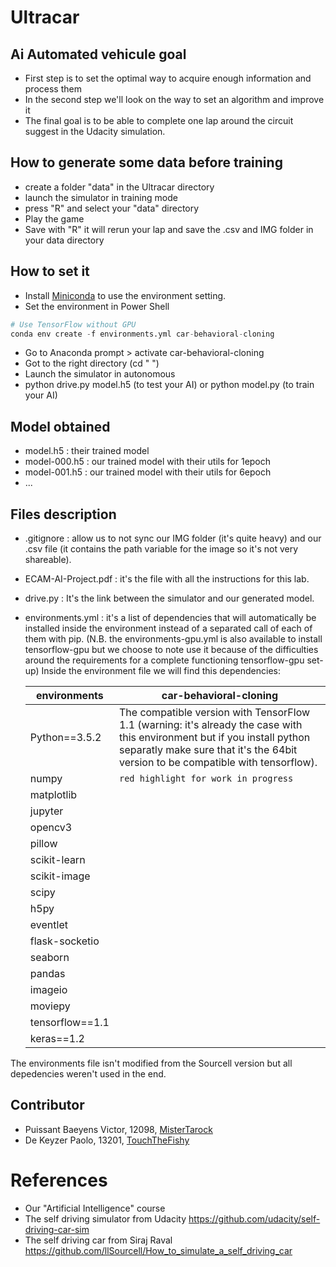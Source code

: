 # Ultracar
## Ai Automated vehicule goal

* First step is to set the optimal way to acquire enough information and process them
* In the second step we'll look on the way to set an algorithm and improve it
* The final goal is to be able to complete one lap around the circuit suggest in the Udacity simulation.

## How to generate some data before training
* create a folder "data" in the Ultracar directory
* launch the simulator in training mode
* press "R" and select your "data" directory
* Play the game
* Save with "R" it will rerun your lap and save the .csv and IMG folder in your data directory


## How to set it
* Install [Miniconda](https://conda.io/miniconda.html) to use the environment setting.
* Set the environment in Power Shell
```python
# Use TensorFlow without GPU
conda env create -f environments.yml car-behavioral-cloning
```
* Go to Anaconda prompt > activate car-behavioral-cloning
* Got to the right directory (cd " ")
* Launch the simulator in autonomous
* python drive.py model.h5 (to test your AI) or python model.py (to train your AI)

## Model obtained
* model.h5 : their trained model
* model-000.h5 : our trained model with their utils for 1epoch
* model-001.h5 : our trained model with their utils for 6epoch
* ...

## Files description
* .gitignore : allow us to not sync our IMG folder (it's quite heavy) and our .csv file (it contains the path variable for the image so it's not very shareable).
* ECAM-AI-Project.pdf : it's the file with all the instructions for this lab.
* drive.py : It's the link between the simulator and our generated model.
* environments.yml : it's a list of dependencies that will automatically be installed inside the environment instead of a separated call of each of them with pip. (N.B. the environments-gpu.yml is also available to install tensorflow-gpu but we choose to note use it because of the difficulties around the requirements for a complete functioning tensorflow-gpu set-up)
Inside the environment file we will find this dependencies:

    | environments|car-behavioral-cloning|
    | ------ | ------ |
    |Python==3.5.2| The compatible version with TensorFlow 1.1 (warning: it's already the case with this environment but if you install python separatly make sure that it's the 64bit version to be compatible with tensorflow). |
    |numpy| `red highlight for work in progress` |
    |matplotlib| |
    |jupyter| |
    |opencv3| |
    |pillow| |
    |scikit-learn| |
    |scikit-image| |
    |scipy| |
    |h5py| |
    |eventlet|  |
    |flask-socketio| |
    |seaborn| |
    |pandas| |
    |imageio| |
    |moviepy| |
    |tensorflow==1.1| |
    |keras==1.2|  |

The environments file isn't modified from the Sourcell version but all depedencies weren't used in the end.



## Contributor

- Puissant Baeyens Victor, 12098, [MisterTarock](https://github.com/MisterTarock)
- De Keyzer  Paolo, 13201, [TouchTheFishy](https://github.com/TouchTheFishy)


# References

- Our "Artificial Intelligence" course
- The self driving simulator from Udacity https://github.com/udacity/self-driving-car-sim
- The self driving car from Siraj Raval https://github.com/llSourcell/How_to_simulate_a_self_driving_car
